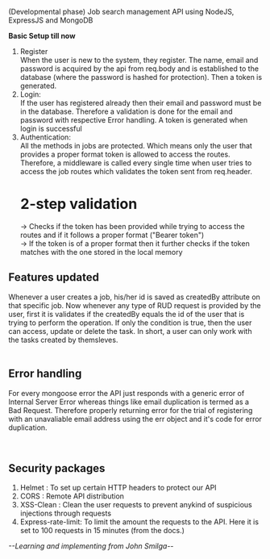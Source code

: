 (Developmental phase)
Job search management API using NodeJS, ExpressJS and MongoDB 
<br>

**Basic Setup till now**
1. Register<br>
   When the user is new to the system, they register. The name, email and password is acquired by the 
   api from req.body and is established to the database (where the password is hashed for protection). Then a token is generated.<br>
2. Login:<br>
   If the user has registered already then their email and password must be in the database. Therefore a validation is done for the email and password with respective Error handling. A token is generated when login is successful<br>
3. Authentication:<br>
   All the methods in jobs are protected. Which means only the user that provides a proper format token is allowed to access the routes. Therefore, a middleware is called every single time when user tries to access the job routes which validates the token sent from req.header.<br>
   # 2-step validation<br>
   -> Checks if the token has been provided while trying to access the routes and if it follows a proper format        ("Bearer token")<br>
   -> If the token is of a proper format then it further checks if the token matches with the one stored in the local memory <br>

## Features updated <br>
Whenever a user creates a job, his/her id is saved as createdBy attribute on that specific job. Now whenever any type of RUD request is provided by the user, first it is validates if the createdBy equals the id of the user that is trying to perform the operation. If only the condition is true, then the user can access, update or delete the task. In short, a user can only work with the tasks created by themsleves. <br>
<br>

## Error handling <br>
For every mongoose error the API just responds with a generic error of Internal Server Error whereas things like email duplication is termed as a Bad Request. Therefore properly returning error for the trial of registering with an unavaliable email address using the err object and it's code for error duplication.

<br>

## Security packages <br>
1. Helmet : To set up certain HTTP headers to protect our API
2. CORS : Remote API distribution
3. XSS-Clean : Clean the user requests to prevent anykind of suspicious injections through requests
4. Express-rate-limit: To limit the amount the requests to the API. Here it is set to 100 requests in 15 minutes (from the docs.)

*--Learning and implementing from John Smilga--*   